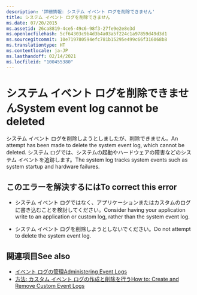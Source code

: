 ```yaml
---
description: '詳細情報: システム イベント ログを削除できません'
title: システム イベント ログを削除できません
ms.date: 07/20/2015
ms.assetid: 26ca8819-4ce5-49c6-98f3-27fe9e2e8e3d
ms.openlocfilehash: 5cf64303c9b4d3b4a03a5f224c1a97859d49d3d1
ms.sourcegitcommit: 10e719780594efc781b15295e499c66f316068b8
ms.translationtype: HT
ms.contentlocale: ja-JP
ms.lasthandoff: 02/14/2021
ms.locfileid: "100455380"
---
```

# <a name="system-event-log-cannot-be-deleted"></a><span data-ttu-id="20ffb-103">システム イベント ログを削除できません</span><span class="sxs-lookup"><span data-stu-id="20ffb-103">System event log cannot be deleted</span></span>

<span data-ttu-id="20ffb-104">システム イベント ログを削除しようとしましたが、削除できません。</span><span class="sxs-lookup"><span data-stu-id="20ffb-104">An attempt has been made to delete the system event log, which cannot be deleted.</span></span> <span data-ttu-id="20ffb-105">システム ログでは、システムの起動やハードウェアの障害などのシステム イベントを追跡します。</span><span class="sxs-lookup"><span data-stu-id="20ffb-105">The system log tracks system events such as system startup and hardware failures.</span></span>  
  
## <a name="to-correct-this-error"></a><span data-ttu-id="20ffb-106">このエラーを解決するには</span><span class="sxs-lookup"><span data-stu-id="20ffb-106">To correct this error</span></span>  
  
- <span data-ttu-id="20ffb-107">システム イベント ログではなく、アプリケーションまたはカスタムのログに書き込むことを検討してください。</span><span class="sxs-lookup"><span data-stu-id="20ffb-107">Consider having your application write to an application or custom log, rather than the system event log.</span></span>  
  
- <span data-ttu-id="20ffb-108">システム イベント ログを削除しようとしないでください。</span><span class="sxs-lookup"><span data-stu-id="20ffb-108">Do not attempt to delete the system event log.</span></span>  
  
## <a name="see-also"></a><span data-ttu-id="20ffb-109">関連項目</span><span class="sxs-lookup"><span data-stu-id="20ffb-109">See also</span></span>

- <span data-ttu-id="20ffb-110">[イベント ログの管理](/previous-versions/visualstudio/visual-studio-2008/4f69axw4(v=vs.90))</span><span class="sxs-lookup"><span data-stu-id="20ffb-110">[Administering Event Logs](/previous-versions/visualstudio/visual-studio-2008/4f69axw4(v=vs.90))</span></span>
- <span data-ttu-id="20ffb-111">[方法: カスタム イベント ログの作成と削除を行う](/previous-versions/visualstudio/visual-studio-2008/49dwckkz(v=vs.90))</span><span class="sxs-lookup"><span data-stu-id="20ffb-111">[How to: Create and Remove Custom Event Logs](/previous-versions/visualstudio/visual-studio-2008/49dwckkz(v=vs.90))</span></span>
